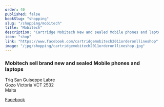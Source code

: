 ```yaml
---
order: 40
published: false
bookSlug: "shopping"
slug: "/shopping/mobitech"
title: "Mobitech"
description: "Cartridge Mobitech New and sealed Mobile phones and laptops"
icon: "shop"
link: "https://www.facebook.com/cartridgemobitech2011orderonllineshop"
image: "/jpg/shopping/cartridgemobitech2011orderonllineshop.jpg"
---
```

### Mobitech sell brand new and sealed Mobile phones and laptops

Triq San Guiseppe Labre  
Gozo 
Victoria VCT 2532  
Malta

[Facebook](https://www.facebook.com/cartridgemobitech2011orderonllineshop)

